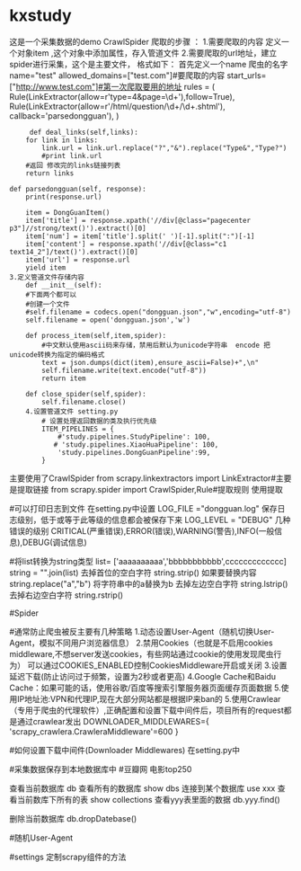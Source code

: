# kxstudy
这是一个采集数据的demo
CrawlSpider
爬取的步骤 ：
    1.需要爬取的内容 定义一个对象item ,这个对象中添加属性，存入管道文件
    2.需要爬取的url地址，建立spider进行采集，这个是主要文件，
        格式如下：
        首先定义一个name 爬虫的名字name="test"
        allowed_domains=["test.com"]#要爬取的内容
        start_urls=["http://www.test.com"]#第一次爬取要用的地址
        rules = (
                 Rule(LinkExtractor(allow=r'type=4&page=\d+'),follow=True),
                 Rule(LinkExtractor(allow=r'/html/question/\d+/\d+.shtml'), callback='parsedongguan'),
                )

         def deal_links(self,links):
        for link in links:
            link.url = link.url.replace("?","&").replace("Type&","Type?")
            #print link.url
        #返回 修改完的links链接列表
        return links

    def parsedongguan(self, response):
        print(response.url)

        item = DongGuanItem()
        item['title'] = response.xpath('//div[@class="pagecenter p3"]//strong/text()').extract()[0]
        item['num'] = item['title'].split(' ')[-1].split(":")[-1]
        item['content'] = response.xpath('//div[@class="c1 text14_2"]/text()').extract()[0]
        item['url'] = response.url
        yield item
    3.定义管道文件存储内容
        def __init__(self):
        #下面两个都可以
        #创建一个文件
        #self.filename = codecs.open("dongguan.json","w",encoding="utf-8")
        self.filename = open('dongguan.json','w')

        def process_item(self,item,spider):
            #中文默认使用ascii码来存储，禁用后默认为unicode字符串  encode 把unicode转换为指定的编码格式
            text = json.dumps(dict(item),ensure_ascii=False)+",\n"
            self.filename.write(text.encode("utf-8"))
            return item

        def close_spider(self,spider):
            self.filename.close()
        4.设置管道文件 setting.py
            # 设置处理返回数据的类及执行优先级
            ITEM_PIPELINES = {
                #'study.pipelines.StudyPipeline': 100,
               # 'study.pipelines.XiaoHuaPipeline': 100,
                'study.pipelines.DongGuanPipeline':99,
            }
主要使用了CrawlSpider
    from scrapy.linkextractors import LinkExtractor#主要是提取链接
    from scrapy.spider import CrawlSpider,Rule#提取规则
    使用提取

#可以打印日志到文件
    在setting.py中设置
    LOG_FILE ="dongguan.log"
    保存日志级别，低于或等于此等级的信息都会被保存下来
    LOG_LEVEL = "DEBUG"
    几种错误的级别  CRITICAL(严重错误),ERROR(错误),WARNING(警告),INFO(一般信息),DEBUG(调试信息)


#将list转换为string类型
list= ['aaaaaaaaaa','bbbbbbbbbbb',ccccccccccccc]
string = "".join(list)
去掉首位的空白字符  string.strip()
如果要替换内容 string.replace("a","b") 将字符串中的a替换为b
去掉左边空白字符  string.lstrip()
去掉右边空白字符  string.rstrip()



#Spider



#通常防止爬虫被反主要有几种策略
1.动态设置User-Agent（随机切换User-Agent，模拟不同用户浏览器信息）
2.禁用Cookies（也就是不启用cookies middleware,不想server发送cookies，有些网站通过cookie的使用发现爬虫行为）
    可以通过COOKIES_ENABLED控制CookiesMiddleware开启或关闭
3.设置延迟下载(防止访问过于频繁，设置为2秒或者更高)
4.Google Cache和Baidu Cache：如果可能的话，使用谷歌/百度等搜索引擎服务器页面缓存页面数据
5.使用IP地址池:VPN和代理IP,现在大部分网站都是根据IP来ban的
5.使用Crawlear（专用于爬虫的代理软件）,正确配置和设置下载中间件后，项目所有的request都是通过crawlear发出
    DOWNLOADER_MIDDLEWARES={
        'scrapy_crawlera.CrawleraMiddleware'=600
    }



#如何设置下载中间件(Downloader Middlewares)
在setting.py中




#采集数据保存到本地数据库中
#豆瓣网 电影top250


查看当前数据库
db
查看所有的数据库
show dbs
连接到某个数据库
use xxx
查看当前数库下所有的表
show collections
查看yyy表里面的数据
db.yyy.find()

删除当前数据库
db.dropDatebase()




#随机User-Agent

#settings
定制scrapy组件的方法







